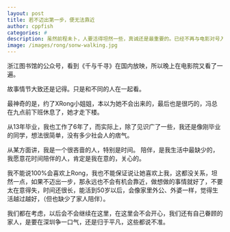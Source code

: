 ```yaml
---
layout: post
title: 若不迈出第一步，便无法靠近
author: cppfish
categories: #
description: 虽然前程未卜，人要活得坦然一些，真诚还是最重要的。已经不再与电影对号入座了，开始觉得自己像电影中的某些小人物，又有很多小人物的影子。
image: /images/rong/sonw-walking.jpg
---
```


浙江图书馆的公众号，看到《千与千寻》在国内放映，所以晚上在电影院又看了一遍。

故事情节大致还是记得。只是和不同的人在一起看。

最神奇的是，约了XRong小姐姐，本以为她不会出来的，最后也是很巧的，冯总在九点前下班休息了，她才走下楼。

从13年毕业，我也工作了6年了，而实际上，除了见识广了一些，我还是像刚毕业的同学，想法很简单，没有多少社会人的痞气。

从某方面讲，我是一个很吝啬的人，特别是时间。
陪伴，是我生活中最缺少的，我愿意花时间陪伴的人，肯定是我在意的，关心的。

我不能说100%会喜欢上Rong，我也不能保证说让她喜欢上我，这都没关系，坦然一点，如果不迈出一步，那永远也不会有机会靠近，做想做的事情就好了，不要太在意得失，时间还很长，能活到50岁以后，会像家里外公、外婆一样，觉得生活越过越好，（但也缺少了家人陪伴）。

我们都在考虑，以后会不会继续在这里，在这里会不会开心，我们还有自己眷顾的家人，是要在深圳争一口气，还是归于平凡，这些都说不准。